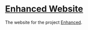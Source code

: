 # [Enhanced Website](https://any-possible.github.io/enhanced-website)
The website for the project [Enhanced](https://github.com/any-possible/Enhanced).
